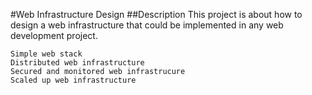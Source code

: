 #Web Infrastructure Design
##Description
	This project is about how to design a web infrastructure  that could be implemented in any web development project.

	Simple web stack 
	Distributed web infrastructure 
	Secured and monitored web infrastrucure 
	Scaled up web infrastructure
